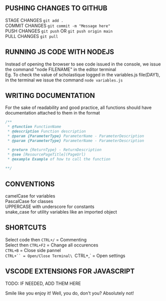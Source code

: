 ## PUSHING CHANGES TO GITHUB

STAGE CHANGES `git add .`\
COMMIT CHANGES `git commit -m "Message here"`\
PUSH CHANGES `git push` OR `git push origin main`\
PULL CHANGES `git pull`


## RUNNING JS CODE WITH NODEJS

Instead of opening the browser to see code issued in the console, we issue the command "node FILENAME" in the editor terminal\
Eg. To check the value of scholastique logged in the variables.js file(DAY1), in the terminal we issue the command `node variables.js`

## WRITING DOCUMENTATION
    
For the sake of readability and good practice, all functions should have documentation attached to them in the format

```Javascript
/**
 * @function FunctionName
 * @description Function description
 * @param {ParameterType} ParameterName - ParameterDescription
 * @param {ParameterType} ParameterName - ParameterDescription

 * @return {ReturnType} - ReturnDescription
 * @see [ResourcePageTitle](PageUrl)
 * @example Example of how to call the function
 
**/
```

## CONVENTIONS

camelCase for variables\
PascalCase for classes\
UPPERCASE with underscore for constants\
snake_case for utility variables like an imported object

## SHORTCUTS

Select code then `CTRL+/` = Commenting\
Select then `CTRL+F2` = Change all occurences\
`CTRL+B` = Close side pannel\
`CTRL+`` = Open/Close Terminal\
`CTRL+,` = Open settings

## VSCODE EXTENSIONS FOR JAVASCRIPT

TODO: IF NEEDED, ADD THEM HERE



Smile like you enjoy it! Well, you do, don't you?
Absolutely not!
